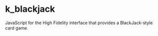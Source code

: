 # k_blackjack
JavaScript for the High Fidelity interface that provides a BlackJack-style card game.
